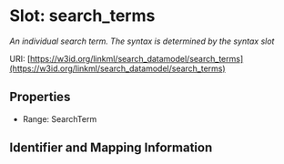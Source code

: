 # Slot: search_terms
_An individual search term. The syntax is determined by the syntax slot_


URI: [https://w3id.org/linkml/search_datamodel/search_terms](https://w3id.org/linkml/search_datamodel/search_terms)



<!-- no inheritance hierarchy -->


## Properties

 * Range: SearchTerm



## Identifier and Mapping Information





